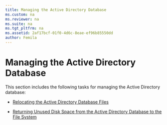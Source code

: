 ```yaml
---
title: Managing the Active Directory Database
ms.custom: na
ms.reviewer: na
ms.suite: na
ms.tgt_pltfrm: na
ms.assetid: 2af17bcf-01f0-4d6c-8eae-ef96b85550dd
author: Femila
---
```

# Managing the Active Directory Database
  This section includes the following tasks for managing the Active Directory database:  
  
-   [Relocating the Active Directory Database Files](../Topic/Relocating-the-Active-Directory-Database-Files.md)  
  
-   [Returning Unused Disk Space from the Active Directory Database to the File System](../Topic/Returning-Unused-Disk-Space-from-the-Active-Directory-Database-to-the-File-System.md)  
  
  